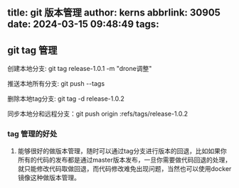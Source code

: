 title: git 版本管理
author: kerns
abbrlink: 30905
date: 2024-03-15 09:48:49
tags:
---
## git tag 管理

创建本地分支: git tag release-1.0.1 -m "drone调整"

推送本地所有分支: git push --tags

删除本地tag分支: git tag -d release-1.0.2

同步本地分和远程分支：git push origin :refs/tags/release-1.0.2


### tag 管理的好处

1. 能够很好的做版本管理，随时可以通过tag分支进行版本的回退，比如如果你所有的代码的发布都是通过master版本发布，一旦你需要做代码回退的处理，就只能修改代码取做回退，而代码修改难免出现问题，当然也可以使用docker镜像这种做版本管理。